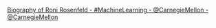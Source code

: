 [Biography of Roni Rosenfeld - #MachineLearning - @CarnegieMellon - @CarnegieMellon](https://qi.tc/qi/116681)